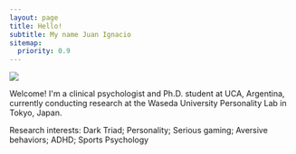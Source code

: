 ```yaml
---
layout: page
title: Hello!
subtitle: My name Juan Ignacio
sitemap:
  priority: 0.9
---
```


<img src="{{ '/assets/img/pudhina.jpg' | prepend: site.baseurl }}" id="about-img">

<div id="describe-text">
	<p>Welcome! I'm a clinical psychologist and Ph.D. student at UCA, Argentina, currently conducting research at the Waseda University Personality Lab in Tokyo, Japan. </p>
	<p>Research interests: Dark Triad; Personality; Serious gaming; Aversive behaviors; ADHD; Sports Psychology</p>
</div>
